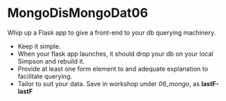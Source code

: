 # MongoDisMongoDat06

Whip up a Flask app to give a front-end to your db querying machinery.
+ Keep it simple.
+ When your flask app launches, it should drop your db on your local Simpson and rebuild it.
+ Provide at least one form element to and adequate explanation to facilitate querying.
+ Tailor to suit your data.
Save in workshop under *06_mongo*, as **lastF-lastF**

